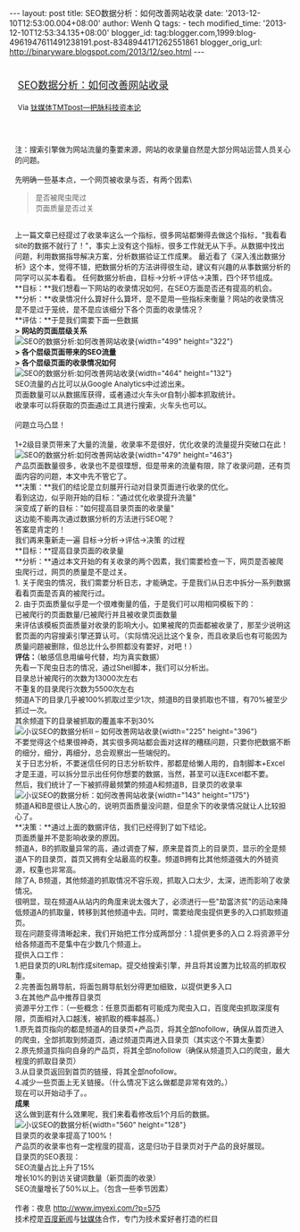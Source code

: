 --- layout: post title: SEO数据分析：如何改善网站收录 date:
'2013-12-10T12:53:00.004+08:00' author: Wenh Q tags: - tech
modified\_time: '2013-12-10T12:53:34.135+08:00' blogger\_id:
tag:blogger.com,1999:blog-4961947611491238191.post-8348944171262551861
blogger\_orig\_url: http://binaryware.blogspot.com/2013/12/seo.html ---
<div style="margin: 10px; padding: 5px;">

<div style="font-size: 18px;">

[SEO数据分析：如何改善网站收录](http://www.tmtpost.com/82719.html)

</div>

<div style="font-size: 13px;">

Via [钛媒体TMTpost—把脉科技资本论](http://www.tmtpost.com/)

</div>

</div>

<div style="font-size: 13px; padding: 15px 0 10px 10px;">

注：搜索引擎做为网站流量的重要来源，网站的收录量自然是大部分网站运营人员关心的问题。\
\
先明确一些基本点，一个网页被收录与否，有两个因素\
> 是否被爬虫爬过\
> 页面质量是否过关

\
上一篇文章已经提过了收录率这么一个指标，很多网站都懒得去做这个指标，"我看看site的数据不就行了！"，事实上没有这个指标，很多工作就无从下手。从数据中找出问题，利用数据指导解决方案，分析数据验证工作成果。
最近看了《深入浅出数据分析》这个本，觉得不错，把数据分析的方法讲得很生动，建议有兴趣的从事数据分析的同学可以买本看看。
任何数据分析由，目标-&gt;分析-&gt;评估-&gt;决策，四个环节组成。\
**目标：**我们想看一下网站的收录情况如何，在SEO方面是否还有提高的机会。\
**分析：**收录情况什么算好什么算坏，是不是用一些指标来衡量？网站的收录情况是不是过于笼统，是不是应该细分下各个页面的收录情况？\
**评估：**于是我们需要下面一些数据\
**&gt; 网站的页面层级关系**\
![SEO的数据分析:如何改善网站收录](http://www.tmtpost.com/wp-content/uploads/2013/12/138658290989.png "SEO的数据分析:如何改善网站收录"){width="499"
height="322"}\
**&gt; 各个层级页面带来的SEO流量**\
**&gt; 各个层级页面的收录情况如何**\
![SEO的数据分析:如何改善网站收录](http://www.tmtpost.com/wp-content/uploads/2013/12/138658298731.jpg "SEO的数据分析:如何改善网站收录"){width="464"
height="132"}\
SEO流量的占比可以从Google Analytics中过滤出来。\
页面数量可以从数据库获得，或者通过火车头or自制小脚本抓取统计。\
收录率可以将获取的页面通过工具进行搜索，火车头也可以。\
\
问题立马凸显！\
\
1+2级目录页带来了大量的流量，收录率不是很好，优化收录的流量提升突破口在此！![SEO的数据分析:如何改善网站收录](http://www.tmtpost.com/wp-content/uploads/2013/12/138658304427.png "SEO的数据分析:如何改善网站收录"){width="479"
height="463"}\
产品页面数量很多，收录也不是很理想，但是带来的流量有限，除了收录问题，还有页面内容的问题，本文中先不管它了。\
**决策：**我们的结论是立刻展开行动对目录页面进行收录的优化。\
看到这边，似乎刚开始的目标："通过优化收录提升流量"\
演变成了新的目标："如何提高目录页面的收录量"\
这边能不能再次通过数据分析的方法进行SEO呢？\
答案是肯定的！\
我们再来重新走一遍 目标-&gt;分析-&gt;评估-&gt;决策 的过程\
**目标：**提高目录页面的收录量\
**分析：**通过本文开始的有关收录的两个因素，我们需要检查一下，网页是否被爬虫爬行过，网页的质量是不是过关。\
1.
关于爬虫的情况，我们需要分析日志，才能确定。于是我们从日志中拆分一系列数据看看页面是否真的被爬行过。\
2. 由于页面质量似乎是一个很难衡量的值，于是我们可以用相同模板下的：\
已被爬行的页面数量/已被爬行并且被收录页面数量\
来评估该模板页面质量对收录的影响大小。如果被爬的页面都被收录了，那至少说明这套页面的内容搜索引擎还算认可。（实际情况远比这个复杂，而且收录后也有可能因为质量问题被删除，但总比什么参照都没有要好，对吧！）\
**评估：**（敏感信息用编号代替，均为真实数据）\
先看一下爬虫日志的情况，通过Shell脚本，我们可以分析出。\
目录总计被爬行的次数为13000次左右\
不重复的目录爬行次数为5500次左右\
频道A下的目录几乎被100%抓取过至少1次，频道B的目录抓取也不错，有70%被至少抓过一次。\
其余频道下的目录被抓取的覆盖率不到30%\
![小议SEO的数据分析II –
如何改善网站收录](http://www.tmtpost.com/wp-content/uploads/2013/12/138660802169.png "小议SEO的数据分析II – 如何改善网站收录"){width="225"
height="396"}\
不要觉得这个结果很神奇，其实很多网站都会面对这样的糟糕问题，只要你把数据不断的细分，细分，再细分，总会观察出一些端倪的。\
关于日志分析，不要迷信任何的日志分析软件，那都是给懒人用的，自制脚本+Excel才是王道，可以拆分显示出任何你想要的数据，当然，甚至可以连Excel都不要。\
然后，我们统计了一下被抓得最频繁的频道A和频道B，目录页的收录率\
![小议SEO的数据分析：如何改善网站收录](http://www.tmtpost.com/wp-content/uploads/2013/12/138660810068.png "小议SEO的数据分析：如何改善网站收录"){width="143"
height="175"}\
频道A和B是很让人放心的，说明页面质量没问题，但是余下的收录情况就让人比较担心了。\
**决策：**通过上面的数据评估，我们已经得到了如下结论。\
页面质量并不是影响收录的原因。\
频道A，B的抓取量异常的高，通过调查了解，原来是首页上的目录页，显示的全是频道A下的目录页，首页又拥有全站最高的权重。频道B拥有比其他频道强大的外链资源，权重也非常高。\
除了A,
B频道，其他频道的抓取情况不容乐观，抓取入口太少，太深，进而影响了收录情况。\
很明显，现在频道A从站内的角度来说太强大了，必须进行一些"劫富济贫"的运动来降低频道A的抓取量，转移到其他频道中去。同时，需要给爬虫提供更多的入口抓取频道页。\
现在问题变得清晰起来，我们开始把工作分成两部分：1.提供更多的入口
2.将资源平分给各频道而不是集中在少数几个频道上。\
提供入口工作：\
1.把目录页的URL制作成sitemap。提交给搜索引擎，并且将其设置为比较高的抓取权重。\
2.完善面包屑导航，将面包屑导航划分得更加细致，以提供更多入口\
3.在其他产品中推荐目录页\
资源平分工作：（一些概念：任意页面都有可能成为爬虫入口，百度爬虫抓取深度有限，页面相对入口越浅，被抓取的概率越高。）\
1.原先首页指向的都是频道A的目录页+产品页，将其全部nofollow，确保从首页进入的爬虫，全部抓取到频道页，通过频道页再进入目录页（其实这个不算太重要）\
2.原先频道页指向自身的产品页，将其全部nofollow（确保从频道页入口的爬虫，最大程度的抓取目录页）\
3.从目录页返回到首页的链接，将其全部nofollow。\
4.减少一些页面上无关链接。（什么情况下这么做都是非常有效的。）\
现在可以开始动手了。。\
**成果**\
这么做到底有什么效果呢，我们来看看修改后1个月后的数据。\
![小议SEO的数据分析](http://www.tmtpost.com/wp-content/uploads/2013/12/138660817126-560x128.jpg "小议SEO的数据分析"){width="560"
height="128"}\
目录页的收录率提高了100%！\
产品页的收录率也有一定程度的提高，这是归功于目录页对于产品的良好展现。\
目录页的SEO表现：\
SEO流量占比上升了15%\
增长10%的到访关键词数量（新页面的收录）\
SEO流量增长了50%以上。（包含一些季节因素）\
\
作者：夜息 <http://www.imyexi.com/?p=575>\
技术控是[百度新闻](http://news.baidu.com/ "百度新闻")与[钛媒体](http://www.tmtpost.com/ "钛媒体")合作，专门为技术爱好者打造的栏目

</div>
